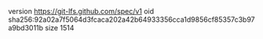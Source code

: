 version https://git-lfs.github.com/spec/v1
oid sha256:92a02a7f5064d3fcaca202a42b64933356cca1d9856cf85357c3b97a9bd3011b
size 1514
